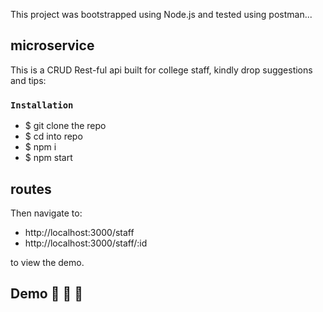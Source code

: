 This project was bootstrapped using Node.js and tested using postman...

## microservice

This is a CRUD Rest-ful api built for college staff, kindly drop suggestions and tips:

### `Installation`

- $ git clone the repo
- $ cd into repo
- $ npm i
- $ npm start


## routes

Then navigate to: 
- http://localhost:3000/staff
- http://localhost:3000/staff/:id 

to view the demo.


## Demo :sparkling_heart: :sparkling_heart: :sparkling_heart:

